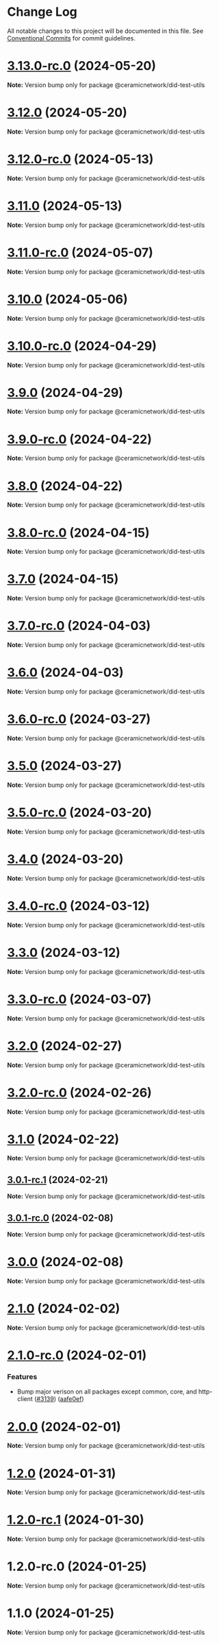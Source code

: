 # Change Log

All notable changes to this project will be documented in this file.
See [Conventional Commits](https://conventionalcommits.org) for commit guidelines.

# [3.13.0-rc.0](https://github.com/ceramicnetwork/js-ceramic/compare/@ceramicnetwork/did-test-utils@3.12.0...@ceramicnetwork/did-test-utils@3.13.0-rc.0) (2024-05-20)

**Note:** Version bump only for package @ceramicnetwork/did-test-utils





# [3.12.0](https://github.com/ceramicnetwork/js-ceramic/compare/@ceramicnetwork/did-test-utils@3.12.0-rc.0...@ceramicnetwork/did-test-utils@3.12.0) (2024-05-20)

**Note:** Version bump only for package @ceramicnetwork/did-test-utils





# [3.12.0-rc.0](https://github.com/ceramicnetwork/js-ceramic/compare/@ceramicnetwork/did-test-utils@3.11.0...@ceramicnetwork/did-test-utils@3.12.0-rc.0) (2024-05-13)

**Note:** Version bump only for package @ceramicnetwork/did-test-utils





# [3.11.0](https://github.com/ceramicnetwork/js-ceramic/compare/@ceramicnetwork/did-test-utils@3.11.0-rc.0...@ceramicnetwork/did-test-utils@3.11.0) (2024-05-13)

**Note:** Version bump only for package @ceramicnetwork/did-test-utils





# [3.11.0-rc.0](https://github.com/ceramicnetwork/js-ceramic/compare/@ceramicnetwork/did-test-utils@3.10.0...@ceramicnetwork/did-test-utils@3.11.0-rc.0) (2024-05-07)

**Note:** Version bump only for package @ceramicnetwork/did-test-utils





# [3.10.0](https://github.com/ceramicnetwork/js-ceramic/compare/@ceramicnetwork/did-test-utils@3.10.0-rc.0...@ceramicnetwork/did-test-utils@3.10.0) (2024-05-06)

**Note:** Version bump only for package @ceramicnetwork/did-test-utils





# [3.10.0-rc.0](https://github.com/ceramicnetwork/js-ceramic/compare/@ceramicnetwork/did-test-utils@3.9.0...@ceramicnetwork/did-test-utils@3.10.0-rc.0) (2024-04-29)

**Note:** Version bump only for package @ceramicnetwork/did-test-utils





# [3.9.0](https://github.com/ceramicnetwork/js-ceramic/compare/@ceramicnetwork/did-test-utils@3.9.0-rc.0...@ceramicnetwork/did-test-utils@3.9.0) (2024-04-29)

**Note:** Version bump only for package @ceramicnetwork/did-test-utils





# [3.9.0-rc.0](https://github.com/ceramicnetwork/js-ceramic/compare/@ceramicnetwork/did-test-utils@3.8.0...@ceramicnetwork/did-test-utils@3.9.0-rc.0) (2024-04-22)

**Note:** Version bump only for package @ceramicnetwork/did-test-utils





# [3.8.0](https://github.com/ceramicnetwork/js-ceramic/compare/@ceramicnetwork/did-test-utils@3.8.0-rc.0...@ceramicnetwork/did-test-utils@3.8.0) (2024-04-22)

**Note:** Version bump only for package @ceramicnetwork/did-test-utils





# [3.8.0-rc.0](https://github.com/ceramicnetwork/js-ceramic/compare/@ceramicnetwork/did-test-utils@3.7.0...@ceramicnetwork/did-test-utils@3.8.0-rc.0) (2024-04-15)

**Note:** Version bump only for package @ceramicnetwork/did-test-utils





# [3.7.0](https://github.com/ceramicnetwork/js-ceramic/compare/@ceramicnetwork/did-test-utils@3.7.0-rc.0...@ceramicnetwork/did-test-utils@3.7.0) (2024-04-15)

**Note:** Version bump only for package @ceramicnetwork/did-test-utils





# [3.7.0-rc.0](https://github.com/ceramicnetwork/js-ceramic/compare/@ceramicnetwork/did-test-utils@3.6.0...@ceramicnetwork/did-test-utils@3.7.0-rc.0) (2024-04-03)

**Note:** Version bump only for package @ceramicnetwork/did-test-utils





# [3.6.0](https://github.com/ceramicnetwork/js-ceramic/compare/@ceramicnetwork/did-test-utils@3.6.0-rc.0...@ceramicnetwork/did-test-utils@3.6.0) (2024-04-03)

**Note:** Version bump only for package @ceramicnetwork/did-test-utils





# [3.6.0-rc.0](https://github.com/ceramicnetwork/js-ceramic/compare/@ceramicnetwork/did-test-utils@3.5.0...@ceramicnetwork/did-test-utils@3.6.0-rc.0) (2024-03-27)

**Note:** Version bump only for package @ceramicnetwork/did-test-utils





# [3.5.0](https://github.com/ceramicnetwork/js-ceramic/compare/@ceramicnetwork/did-test-utils@3.5.0-rc.0...@ceramicnetwork/did-test-utils@3.5.0) (2024-03-27)

**Note:** Version bump only for package @ceramicnetwork/did-test-utils





# [3.5.0-rc.0](https://github.com/ceramicnetwork/js-ceramic/compare/@ceramicnetwork/did-test-utils@3.4.0...@ceramicnetwork/did-test-utils@3.5.0-rc.0) (2024-03-20)

**Note:** Version bump only for package @ceramicnetwork/did-test-utils





# [3.4.0](https://github.com/ceramicnetwork/js-ceramic/compare/@ceramicnetwork/did-test-utils@3.4.0-rc.0...@ceramicnetwork/did-test-utils@3.4.0) (2024-03-20)

**Note:** Version bump only for package @ceramicnetwork/did-test-utils





# [3.4.0-rc.0](https://github.com/ceramicnetwork/js-ceramic/compare/@ceramicnetwork/did-test-utils@3.3.0...@ceramicnetwork/did-test-utils@3.4.0-rc.0) (2024-03-12)

**Note:** Version bump only for package @ceramicnetwork/did-test-utils





# [3.3.0](https://github.com/ceramicnetwork/js-ceramic/compare/@ceramicnetwork/did-test-utils@3.3.0-rc.0...@ceramicnetwork/did-test-utils@3.3.0) (2024-03-12)

**Note:** Version bump only for package @ceramicnetwork/did-test-utils





# [3.3.0-rc.0](https://github.com/ceramicnetwork/js-ceramic/compare/@ceramicnetwork/did-test-utils@3.2.0...@ceramicnetwork/did-test-utils@3.3.0-rc.0) (2024-03-07)

**Note:** Version bump only for package @ceramicnetwork/did-test-utils





# [3.2.0](https://github.com/ceramicnetwork/js-ceramic/compare/@ceramicnetwork/did-test-utils@3.2.0-rc.0...@ceramicnetwork/did-test-utils@3.2.0) (2024-02-27)

**Note:** Version bump only for package @ceramicnetwork/did-test-utils





# [3.2.0-rc.0](https://github.com/ceramicnetwork/js-ceramic/compare/@ceramicnetwork/did-test-utils@3.1.0...@ceramicnetwork/did-test-utils@3.2.0-rc.0) (2024-02-26)

**Note:** Version bump only for package @ceramicnetwork/did-test-utils





# [3.1.0](https://github.com/ceramicnetwork/js-ceramic/compare/@ceramicnetwork/did-test-utils@3.0.1-rc.1...@ceramicnetwork/did-test-utils@3.1.0) (2024-02-22)

**Note:** Version bump only for package @ceramicnetwork/did-test-utils





## [3.0.1-rc.1](https://github.com/ceramicnetwork/js-ceramic/compare/@ceramicnetwork/did-test-utils@3.0.1-rc.0...@ceramicnetwork/did-test-utils@3.0.1-rc.1) (2024-02-21)

**Note:** Version bump only for package @ceramicnetwork/did-test-utils





## [3.0.1-rc.0](https://github.com/ceramicnetwork/js-ceramic/compare/@ceramicnetwork/did-test-utils@3.0.0...@ceramicnetwork/did-test-utils@3.0.1-rc.0) (2024-02-08)

**Note:** Version bump only for package @ceramicnetwork/did-test-utils





# [3.0.0](https://github.com/ceramicnetwork/js-ceramic/compare/@ceramicnetwork/did-test-utils@2.1.0...@ceramicnetwork/did-test-utils@3.0.0) (2024-02-08)

**Note:** Version bump only for package @ceramicnetwork/did-test-utils





# [2.1.0](https://github.com/ceramicnetwork/js-ceramic/compare/@ceramicnetwork/did-test-utils@2.1.0-rc.0...@ceramicnetwork/did-test-utils@2.1.0) (2024-02-02)

**Note:** Version bump only for package @ceramicnetwork/did-test-utils





# [2.1.0-rc.0](https://github.com/ceramicnetwork/js-ceramic/compare/@ceramicnetwork/did-test-utils@1.2.0...@ceramicnetwork/did-test-utils@2.1.0-rc.0) (2024-02-01)


### Features

* Bump major verison on all packages except common, core, and http-client ([#3139](https://github.com/ceramicnetwork/js-ceramic/issues/3139)) ([aafe0ef](https://github.com/ceramicnetwork/js-ceramic/commit/aafe0ef4187935ac7f842b3ed8c8a481e8d418bf))





# [2.0.0](/compare/@ceramicnetwork/did-test-utils@1.2.0...@ceramicnetwork/did-test-utils@2.0.0) (2024-02-01)

**Note:** Version bump only for package @ceramicnetwork/did-test-utils





# [1.2.0](https://github.com/ceramicnetwork/js-ceramic/compare/@ceramicnetwork/did-test-utils@1.2.0-rc.1...@ceramicnetwork/did-test-utils@1.2.0) (2024-01-31)

**Note:** Version bump only for package @ceramicnetwork/did-test-utils





# [1.2.0-rc.1](https://github.com/ceramicnetwork/js-ceramic/compare/@ceramicnetwork/did-test-utils@1.2.0-rc.0...@ceramicnetwork/did-test-utils@1.2.0-rc.1) (2024-01-30)

**Note:** Version bump only for package @ceramicnetwork/did-test-utils





# 1.2.0-rc.0 (2024-01-25)

**Note:** Version bump only for package @ceramicnetwork/did-test-utils





# 1.1.0 (2024-01-25)

**Note:** Version bump only for package @ceramicnetwork/did-test-utils
